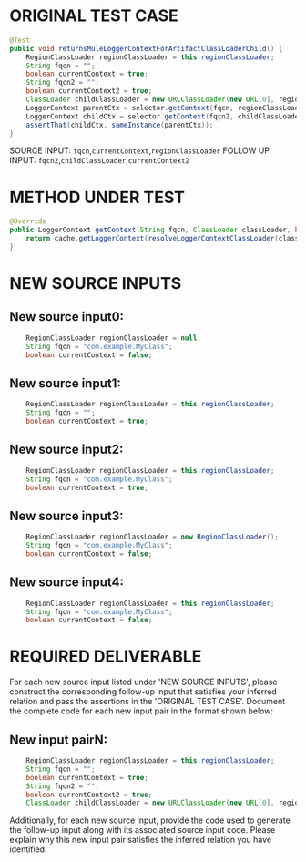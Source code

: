 # ORIGINAL TEST CASE
```java
@Test
public void returnsMuleLoggerContextForArtifactClassLoaderChild() {
    RegionClassLoader regionClassLoader = this.regionClassLoader;
    String fqcn = "";
    boolean currentContext = true;
    String fqcn2 = "";
    boolean currentContext2 = true;
    ClassLoader childClassLoader = new URLClassLoader(new URL[0], regionClassLoader);
    LoggerContext parentCtx = selector.getContext(fqcn, regionClassLoader, currentContext);
    LoggerContext childCtx = selector.getContext(fqcn2, childClassLoader, currentContext2);
    assertThat(childCtx, sameInstance(parentCtx));
}

```
SOURCE INPUT: `fqcn`,`currentContext`,`regionClassLoader`
FOLLOW UP INPUT: `fqcn2`,`childClassLoader`,`currentContext2`


# METHOD UNDER TEST
```java
@Override
public LoggerContext getContext(String fqcn, ClassLoader classLoader, boolean currentContext, URI configLocation) {
    return cache.getLoggerContext(resolveLoggerContextClassLoader(classLoader));
}

```


# NEW SOURCE INPUTS
## New source input0:
```java
    RegionClassLoader regionClassLoader = null;
    String fqcn = "com.example.MyClass";
    boolean currentContext = false;
```

## New source input1:
```java
    RegionClassLoader regionClassLoader = this.regionClassLoader;
    String fqcn = "";
    boolean currentContext = true;
```

## New source input2:
```java
    RegionClassLoader regionClassLoader = this.regionClassLoader;
    String fqcn = "com.example.MyClass";
    boolean currentContext = true;
```

## New source input3:
```java
    RegionClassLoader regionClassLoader = new RegionClassLoader();
    String fqcn = "com.example.MyClass";
    boolean currentContext = false;
```

## New source input4:
```java
    RegionClassLoader regionClassLoader = this.regionClassLoader;
    String fqcn = "com.example.MyClass";
    boolean currentContext = false;
```



# REQUIRED DELIVERABLE
For each new source input listed under 'NEW SOURCE INPUTS', please construct the corresponding follow-up input that satisfies your inferred relation and pass the assertions in the 'ORIGINAL TEST CASE'. Document the complete code for each new input pair in the format shown below:
## New input pairN:
```java
    RegionClassLoader regionClassLoader = this.regionClassLoader;
    String fqcn = "";
    boolean currentContext = true;
    String fqcn2 = "";
    boolean currentContext2 = true;
    ClassLoader childClassLoader = new URLClassLoader(new URL[0], regionClassLoader);
```

Additionally, for each new source input, provide the code used to generate the follow-up input along with its associated source input code. Please explain why this new input pair satisfies the inferred relation you have identified.